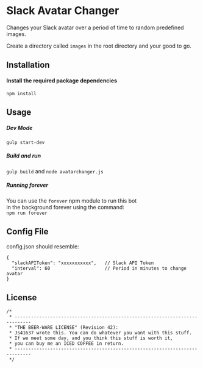 # Slack Avatar Changer
Changes your Slack avatar over a period of time to random predefined images.

Create a directory called `images` in the root directory and your good to go.

## Installation
#### Install the required package dependencies
```npm install```

## Usage
##### Dev Mode
```gulp start-dev```
##### Build and run
```gulp build``` and ```node avatarchanger.js```
##### Running forever
You can use the `forever` npm module to run this bot  
in the background forever using the command:  
`npm run forever`

## Config File
config.json should resemble:
```
{
  "slackAPIToken": "xxxxxxxxxxx",   // Slack API Token
  "interval": 60                    // Period in minutes to change avatar
}
```

## License
```
/*
 * ----------------------------------------------------------------------------
 * "THE BEER-WARE LICENSE" (Revision 42):
 * Js41637 wrote this. You can do whatever you want with this stuff.
 * If we meet some day, and you think this stuff is worth it,
 * you can buy me an ICED COFFEE in return.
 * ----------------------------------------------------------------------------
 */
 ```
